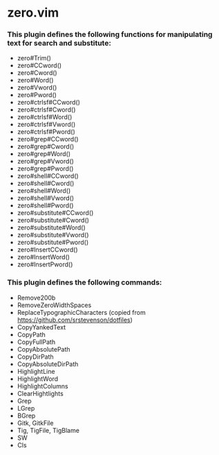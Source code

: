 # zero.vim

### This plugin defines the following functions for manipulating text for search and substitute:

* zero#Trim()
* zero#CCword()
* zero#Cword()
* zero#Word()
* zero#Vword()
* zero#Pword()
* zero#ctrlsf#CCword()
* zero#ctrlsf#Cword()
* zero#ctrlsf#Word()
* zero#ctrlsf#Vword()
* zero#ctrlsf#Pword()
* zero#grep#CCword()
* zero#grep#Cword()
* zero#grep#Word()
* zero#grep#Vword()
* zero#grep#Pword()
* zero#shell#CCword()
* zero#shell#Cword()
* zero#shell#Word()
* zero#shell#Vword()
* zero#shell#Pword()
* zero#substitute#CCword()
* zero#substitute#Cword()
* zero#substitute#Word()
* zero#substitute#Vword()
* zero#substitute#Pword()
* zero#InsertCCword()
* zero#InsertWord()
* zero#InsertPword()

### This plugin defines the following commands:

* Remove200b
* RemoveZeroWidthSpaces
* ReplaceTypographicCharacters (copied from https://github.com/srstevenson/dotfiles)
* CopyYankedText
* CopyPath
* CopyFullPath
* CopyAbsolutePath
* CopyDirPath
* CopyAbsoluteDirPath
* HighlightLine
* HighlightWord
* HighlightColumns
* ClearHightlights
* Grep
* LGrep
* BGrep
* Gitk, GitkFile
* Tig, TigFile, TigBlame
* SW
* Cls
